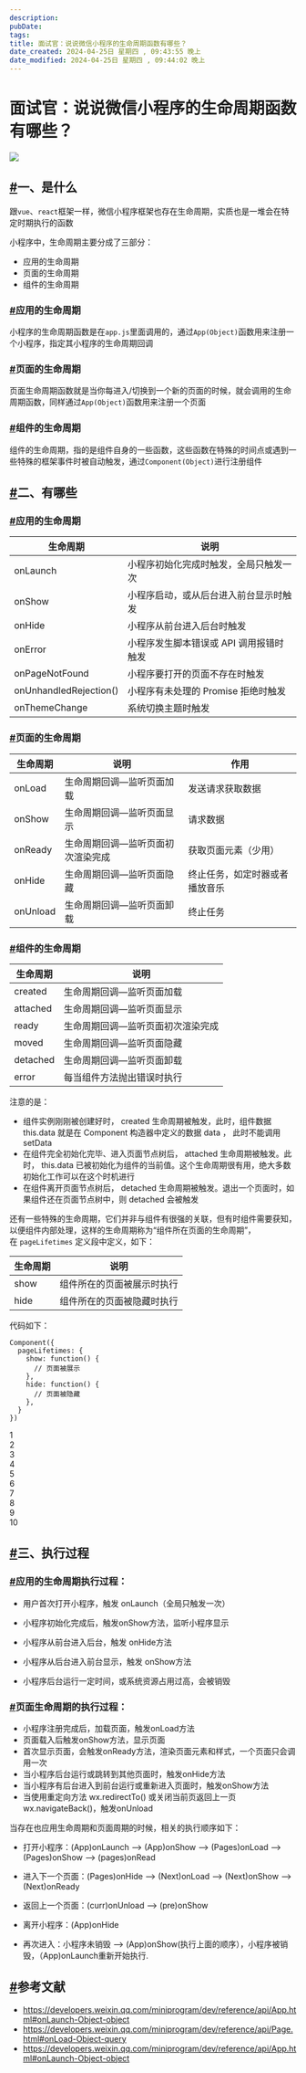 ```yaml
---
description: 
pubDate:
tags: 
title: 面试官：说说微信小程序的生命周期函数有哪些？
date_created: 2024-04-25日 星期四 , 09:43:55 晚上
date_modified: 2024-04-25日 星期四 , 09:44:02 晚上
---
```

# 面试官：说说微信小程序的生命周期函数有哪些？

![](https://static.vue-js.com/1df64890-30e0-11ec-8e64-91fdec0f05a1.png)

## [#](https://vue3js.cn/interview/applet/lifecycle.html#%E4%B8%80%E3%80%81%E6%98%AF%E4%BB%80%E4%B9%88)一、是什么

跟`vue`、`react`框架一样，微信小程序框架也存在生命周期，实质也是一堆会在特定时期执行的函数

小程序中，生命周期主要分成了三部分：

- 应用的生命周期
- 页面的生命周期
- 组件的生命周期

### [#](https://vue3js.cn/interview/applet/lifecycle.html#%E5%BA%94%E7%94%A8%E7%9A%84%E7%94%9F%E5%91%BD%E5%91%A8%E6%9C%9F)应用的生命周期

小程序的生命周期函数是在`app.js`里面调用的，通过`App(Object)`函数用来注册一个小程序，指定其小程序的生命周期回调

### [#](https://vue3js.cn/interview/applet/lifecycle.html#%E9%A1%B5%E9%9D%A2%E7%9A%84%E7%94%9F%E5%91%BD%E5%91%A8%E6%9C%9F)页面的生命周期

页面生命周期函数就是当你每进入/切换到一个新的页面的时候，就会调用的生命周期函数，同样通过`App(Object)`函数用来注册一个页面

### [#](https://vue3js.cn/interview/applet/lifecycle.html#%E7%BB%84%E4%BB%B6%E7%9A%84%E7%94%9F%E5%91%BD%E5%91%A8%E6%9C%9F)组件的生命周期

组件的生命周期，指的是组件自身的一些函数，这些函数在特殊的时间点或遇到一些特殊的框架事件时被自动触发，通过`Component(Object)`进行注册组件

## [#](https://vue3js.cn/interview/applet/lifecycle.html#%E4%BA%8C%E3%80%81%E6%9C%89%E5%93%AA%E4%BA%9B)二、有哪些

### [#](https://vue3js.cn/interview/applet/lifecycle.html#%E5%BA%94%E7%94%A8%E7%9A%84%E7%94%9F%E5%91%BD%E5%91%A8%E6%9C%9F-2)应用的生命周期

| 生命周期                   | 说明                     |
| ---------------------- | ---------------------- |
| onLaunch               | 小程序初始化完成时触发，全局只触发一次    |
| onShow                 | 小程序启动，或从后台进入前台显示时触发    |
| onHide                 | 小程序从前台进入后台时触发          |
| onError                | 小程序发生脚本错误或 API 调用报错时触发 |
| onPageNotFound         | 小程序要打开的页面不存在时触发        |
| onUnhandledRejection() | 小程序有未处理的 Promise 拒绝时触发 |
| onThemeChange          | 系统切换主题时触发              |

### [#](https://vue3js.cn/interview/applet/lifecycle.html#%E9%A1%B5%E9%9D%A2%E7%9A%84%E7%94%9F%E5%91%BD%E5%91%A8%E6%9C%9F-2)页面的生命周期

|生命周期|说明|作用|
|---|---|---|
|onLoad|生命周期回调—监听页面加载|发送请求获取数据|
|onShow|生命周期回调—监听页面显示|请求数据|
|onReady|生命周期回调—监听页面初次渲染完成|获取页面元素（少用）|
|onHide|生命周期回调—监听页面隐藏|终止任务，如定时器或者播放音乐|
|onUnload|生命周期回调—监听页面卸载|终止任务|

### [#](https://vue3js.cn/interview/applet/lifecycle.html#%E7%BB%84%E4%BB%B6%E7%9A%84%E7%94%9F%E5%91%BD%E5%91%A8%E6%9C%9F-2)组件的生命周期

|生命周期|说明|
|---|---|
|created|生命周期回调—监听页面加载|
|attached|生命周期回调—监听页面显示|
|ready|生命周期回调—监听页面初次渲染完成|
|moved|生命周期回调—监听页面隐藏|
|detached|生命周期回调—监听页面卸载|
|error|每当组件方法抛出错误时执行|

注意的是：

- 组件实例刚刚被创建好时， created 生命周期被触发，此时，组件数据 this.data 就是在 Component 构造器中定义的数据 data ， 此时不能调用 setData
- 在组件完全初始化完毕、进入页面节点树后， attached 生命周期被触发。此时， this.data 已被初始化为组件的当前值。这个生命周期很有用，绝大多数初始化工作可以在这个时机进行
- 在组件离开页面节点树后， detached 生命周期被触发。退出一个页面时，如果组件还在页面节点树中，则 detached 会被触发

还有一些特殊的生命周期，它们并非与组件有很强的关联，但有时组件需要获知，以便组件内部处理，这样的生命周期称为“组件所在页面的生命周期”，在 `pageLifetimes` 定义段中定义，如下：

|生命周期|说明|
|---|---|
|show|组件所在的页面被展示时执行|
|hide|组件所在的页面被隐藏时执行|

代码如下：

```
Component({
  pageLifetimes: {
    show: function() {
      // 页面被展示
    },
    hide: function() {
      // 页面被隐藏
    },
  }
})
```

1  
2  
3  
4  
5  
6  
7  
8  
9  
10  

## [#](https://vue3js.cn/interview/applet/lifecycle.html#%E4%B8%89%E3%80%81%E6%89%A7%E8%A1%8C%E8%BF%87%E7%A8%8B)三、执行过程

### [#](https://vue3js.cn/interview/applet/lifecycle.html#%E5%BA%94%E7%94%A8%E7%9A%84%E7%94%9F%E5%91%BD%E5%91%A8%E6%9C%9F%E6%89%A7%E8%A1%8C%E8%BF%87%E7%A8%8B)应⽤的⽣命周期执行过程：

- ⽤户⾸次打开⼩程序，触发 onLaunch（全局只触发⼀次）
    
- ⼩程序初始化完成后，触发onShow⽅法，监听⼩程序显示
    
- ⼩程序从前台进⼊后台，触发 onHide⽅法
    
- ⼩程序从后台进⼊前台显示，触发 onShow⽅法
    
- ⼩程序后台运⾏⼀定时间，或系统资源占⽤过⾼，会被销毁
    

### [#](https://vue3js.cn/interview/applet/lifecycle.html#%E2%BB%9A%E9%9D%A2%E7%94%9F%E5%91%BD%E5%91%A8%E6%9C%9F%E7%9A%84%E6%89%A7%E8%A1%8C%E8%BF%87%E7%A8%8B)⻚⾯⽣命周期的执行过程：

- ⼩程序注册完成后，加载⻚⾯，触发onLoad⽅法
- ⻚⾯载⼊后触发onShow⽅法，显示⻚⾯
- ⾸次显示⻚⾯，会触发onReady⽅法，渲染⻚⾯元素和样式，⼀个⻚⾯只会调⽤⼀次
- 当⼩程序后台运⾏或跳转到其他⻚⾯时，触发onHide⽅法
- 当⼩程序有后台进⼊到前台运⾏或重新进⼊⻚⾯时，触发onShow⽅法
- 当使⽤重定向⽅法 wx.redirectTo() 或关闭当前⻚返回上⼀⻚wx.navigateBack()，触发onUnload

当存在也应用生命周期和页面周期的时候，相关的执行顺序如下：

- 打开小程序：(App)onLaunch --> (App)onShow --> (Pages)onLoad --> (Pages)onShow --> (pages)onRead
    
- 进入下一个页面：(Pages)onHide --> (Next)onLoad --> (Next)onShow --> (Next)onReady
    
- 返回上一个页面：(curr)onUnload --> (pre)onShow
    
- 离开小程序：(App)onHide
    
- 再次进入：小程序未销毁 --> (App)onShow(执行上面的顺序），小程序被销毁，（App)onLaunch重新开始执行.
    

## [#](https://vue3js.cn/interview/applet/lifecycle.html#%E5%8F%82%E8%80%83%E6%96%87%E7%8C%AE)参考文献

- https://developers.weixin.qq.com/miniprogram/dev/reference/api/App.html#onLaunch-Object-object
- https://developers.weixin.qq.com/miniprogram/dev/reference/api/Page.html#onLoad-Object-query
- https://developers.weixin.qq.com/miniprogram/dev/reference/api/App.html#onLaunch-Object-object